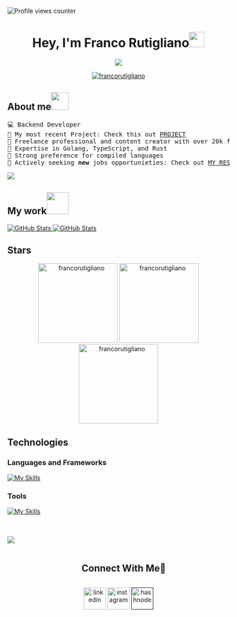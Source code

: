 
![Profile views counter](https://komarev.com/ghpvc/?username=FrancoRutigliano&&style=flat-square)

<h1 align="center">Hey, I'm Franco Rutigliano<img src="https://media.giphy.com/media/hvRJCLFzcasrR4ia7z/giphy.gif" width="35"></h1>
<p align="center">
  <a href="https://github.com/DenverCoder1/readme-typing-svg"><img src="https://readme-typing-svg.herokuapp.com?font=Time+New+Roman&color=%2336BCF7&size=25&center=true&vCenter=true&width=600&height=100&lines=Welcome+to+my+Github;Backend+Developer"></a>
</p> 


<p align="center"> <a href="https://github.com/ryo-ma/github-profile-trophy"><img src="https://github-profile-trophy.vercel.app/?username=francorutigliano&theme=tokyonight" alt="francorutigliano" /></a> </p>


<h2 align="left">About me<img height="40" src="https://emoji.gg/assets/emoji/7333-parrotdance.gif"></h2>
<pre>
💻 Backend Developer
📝 My most recent Project: Check this out <a href="https://github.com/FrancoRutigliano/L-athelier-back/" target="_blank">PROJECT</a>
🔭 Freelance professional and content creator with over 20k followers on Instagram
🌟 Expertise in Golang, TypeScript, and Rust
🚩 Strong preference for compiled languages
🤔 Actively seeking <b>new</b> jobs opportunieties: Check out <a href="https://drive.google.com/file/d/1TgXhBdsbI3fdId2Q2OBeB6mIMFmFMNFc/view?usp=sharing" target="_blank">MY RESUME.</a>
</pre>


<!--horizontal divider(gradiant)-->
<img src="https://user-images.githubusercontent.com/73097560/115834477-dbab4500-a447-11eb-908a-139a6edaec5c.gif">

<h2 align="left">My work<img src = "https://github.com/7oSkaaa/7oSkaaa/blob/main/Images/OS.gif?raw=true" width=50px></h2>

<div>
  <p align="left">
	<a href="https://github.com/FrancoRutigliano/L-athelier-back">
      		<img src="https://github-readme-stats.vercel.app/api/pin/?username=francorutigliano&repo=L-athelier-back&theme=tokyonight" alt="GitHub Stats" />
  	</a>
	<a href="https://github.com/FrancoRutigliano/AT3-TelegramBot">
      		<img src="https://github-readme-stats.vercel.app/api/pin/?username=francorutigliano&repo=AT3-TelegramBot&theme=tokyonight" alt="GitHub Stats" />
  	</a>
  </p>
</div>

<h2 align="left">Stars</h2> 

<div align="center">
  <img height="180em" src="https://github-readme-stats.vercel.app/api/top-langs/?username=francorutigliano&layout=compact&theme=tokyonight" alt="francorutigliano" />
  <img height="180em" src="https://github-readme-stats.vercel.app/api?username=francorutigliano&show_icons=true&locale=en&theme=tokyonight" alt="francorutigliano" />
  <img height="180em" src="https://github-readme-streak-stats.herokuapp.com/?user=francorutigliano&theme=tokyonight" alt="francorutigliano" />
</div>


<h2 align="left">Technologies</h2> 

### Languages and Frameworks
[![My Skills](https://skillicons.dev/icons?i=go,nodejs,nestjs,rust,ts,js)](https://skillicons.dev)

### Tools
[![My Skills](https://skillicons.dev/icons?i=docker,git,graphql,mongodb,mysql,postgres,postman,redis,sequelize,aws,bash)](https://skillicons.dev)


<br>  
<br/>  


<!--horizontal divider(gradiant)-->
<img src="https://user-images.githubusercontent.com/73097560/115834477-dbab4500-a447-11eb-908a-139a6edaec5c.gif">

<div id="user-content-toc">
  <ul align="center">
    <summary><h2 style="display: inline-block">Connect With Me🤝</h2></summary>
  </ul>
</div>

<!--icons and links-->
<p align="center">
<a href="https://www.linkedin.com/in/francorutigliano/" target="blank"><img align="center" src="https://user-images.githubusercontent.com/88904952/234979284-68c11d7f-1acc-4f0c-ac78-044e1037d7b0.png" alt="linkedin" height="50" width="50" /></a>
<a href="https://www.instagram.com/francorutiglianook/" target="blank"><img align="center" src="https://user-images.githubusercontent.com/88904952/234981169-2dd1e58f-4b7e-468c-8213-034ba62156c3.png" alt="instagram" height="50" width="50" /></a>
<a href="" target="blank"><img align="center" src="https://user-images.githubusercontent.com/88904952/234982196-562aea17-5532-4550-8c08-1c7cb994a541.png" alt="hashnode" height="50" width="50" /></a>  
</p>
